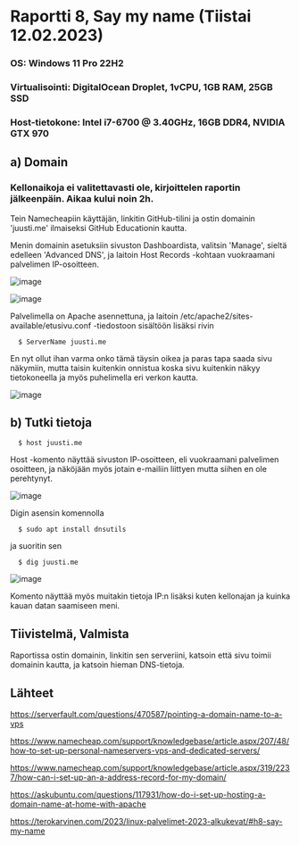 
# Raportti 8, Say my name (Tiistai 12.02.2023)

### OS: Windows 11 Pro 22H2
### Virtualisointi: DigitalOcean Droplet, 1vCPU, 1GB RAM, 25GB SSD
### Host-tietokone: Intel i7-6700 @ 3.40GHz, 16GB DDR4, NVIDIA GTX 970

## a) Domain

### Kellonaikoja ei valitettavasti ole, kirjoittelen raportin jälkeenpäin. Aikaa kului noin 2h.

Tein Namecheapiin käyttäjän, linkitin GitHub-tilini ja ostin domainin 'juusti.me' ilmaiseksi GitHub Educationin kautta. 

Menin domainin asetuksiin sivuston Dashboardista, valitsin 'Manage', sieltä edelleen 'Advanced DNS', ja laitoin Host Records -kohtaan vuokraamani palvelimen IP-osoitteen.

![image](https://user-images.githubusercontent.com/122888655/218339511-ae43fa65-4dbe-4d2c-80cf-9581d6e04b02.png)


![image](https://user-images.githubusercontent.com/122888655/218338890-5d51e7f1-789e-44a6-a494-c2cfa501be5d.png)

Palvelimella on Apache asennettuna, ja laitoin /etc/apache2/sites-available/etusivu.conf -tiedostoon sisältöön lisäksi rivin

      $ ServerName juusti.me
      
En nyt ollut ihan varma onko tämä täysin oikea ja paras tapa saada sivu näkymiin, mutta taisin kuitenkin onnistua koska sivu kuitenkin näkyy tietokoneella ja myös puhelimella eri verkon kautta.

![image](https://user-images.githubusercontent.com/122888655/218339210-17d2a33c-ff40-40f5-af8d-541c19f43a1a.png)


## b) Tutki tietoja

      $ host juusti.me

Host -komento näyttää sivuston IP-osoitteen, eli vuokraamani palvelimen osoitteen, ja näköjään myös jotain e-mailiin liittyen mutta siihen en ole perehtynyt. 

![image](https://user-images.githubusercontent.com/122888655/218339845-56ab8185-4dae-44f2-8639-554030e981b9.png)


Digin asensin komennolla

      $ sudo apt install dnsutils
                 
ja suoritin sen 

      $ dig juusti.me
      
![image](https://user-images.githubusercontent.com/122888655/218339996-ecfd828b-3fbb-416b-9647-bbffe94baa1a.png)

Komento näyttää myös muitakin tietoja IP:n lisäksi kuten kellonajan ja kuinka kauan datan saamiseen meni.


## Tiivistelmä, Valmista

Raportissa ostin domainin, linkitin sen serveriini, katsoin että sivu toimii domainin kautta, ja katsoin hieman DNS-tietoja.

## Lähteet 

https://serverfault.com/questions/470587/pointing-a-domain-name-to-a-vps

https://www.namecheap.com/support/knowledgebase/article.aspx/207/48/how-to-set-up-personal-nameservers-vps-and-dedicated-servers/

https://www.namecheap.com/support/knowledgebase/article.aspx/319/2237/how-can-i-set-up-an-a-address-record-for-my-domain/

https://askubuntu.com/questions/117931/how-do-i-set-up-hosting-a-domain-name-at-home-with-apache

https://terokarvinen.com/2023/linux-palvelimet-2023-alkukevat/#h8-say-my-name


